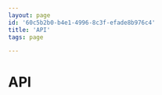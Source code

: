 ```yaml
---
layout: page
id: '60c5b2b0-b4e1-4996-8c3f-efade8b976c4'
title: 'API'
tags: page

---
```

  
# API

<div class="space-y-2">

</div>
